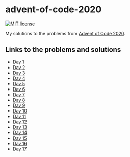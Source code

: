 # advent-of-code-2020

[![MIT license](https://img.shields.io/badge/license-MIT-blue.svg)](LICENSE)

My solutions to the problems from [Advent of Code
2020](https://adventofcode.com/2020).

## Links to the problems and solutions

- [Day 1](src/Day1)
- [Day 2](src/Day2)
- [Day 3](src/Day3)
- [Day 4](src/Day4)
- [Day 5](src/Day5)
- [Day 6](src/Day6)
- [Day 7](src/Day7)
- [Day 8](src/Day8)
- [Day 9](src/Day9)
- [Day 10](src/Day10)
- [Day 11](src/Day11)
- [Day 12](src/Day12)
- [Day 13](src/Day13)
- [Day 14](src/Day14)
- [Day 15](src/Day15)
- [Day 16](src/Day16)
- [Day 17](src/Day17)
